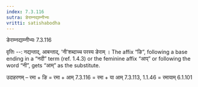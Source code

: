 ```yaml
---
index: 7.3.116
sutra: ङेराम्नद्याम्नीभ्यः
vritti: satishabodha
---
```



 ङेराम्नद्याम्नीभ्यः 7.3.116 


वृत्तिः --: नद्यन्ताद्, आबन्ताद्, ’नी’शब्दाच्च परस्य ङेराम् । The affix “ङि”, following a base ending in a “नदी” term (ref. 1.4.3) or the feminine affix “आप्” or following the word “नी”, gets “आम्” as the substitute. 


उदाहरणम् – रमा + ङि = रमा + आम् 7.3.116 = रमा + या आम् 7.3.113, 1.1.46 = रमायाम् 6.1.101 



